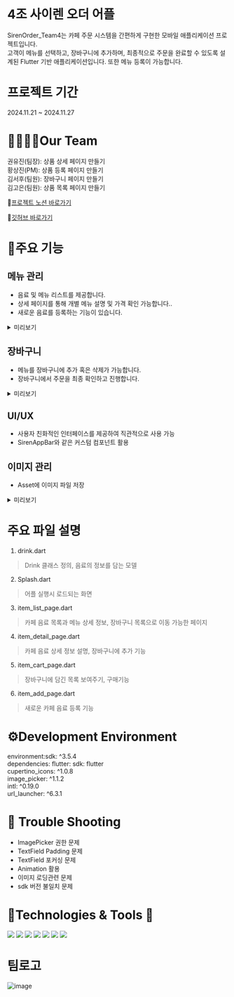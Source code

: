 4조 사이렌 오더 어플
======================
SirenOrder_Team4는 카페 주문 시스템을 간편하게 구현한 모바일 애플리케이션 프로젝트입니다.     
고객이 메뉴를 선택하고, 장바구니에 추가하며, 최종적으로 주문을 완료할 수 있도록 설계된 Flutter 기반 애플리케이션입니다. 
또한 메뉴 등록이 가능합니다.    

프로젝트 기간
================
2024.11.21 ~ 2024.11.27

👨‍👩‍👧‍👦Our Team
============
권유진(팀장): 상품 상세 페이지 만들기     
황상진(PM): 상품 등록 페이지 만들기     
김서후(팀원): 장바구니 페이지 만들기    
김고은(팀원): 상품 목록 페이지 만들기     

👊[프로젝트 노션 바로가기](https://teamsparta.notion.site/4-1382dc3ef514819791d5c5c5dffa48a4#1382dc3ef51481a6b90fd5909a065776)


👊[깃허브 바로가기](https://github.com/Hamiric/SirenOrder_Team4)


:memo:주요 기능
===================

메뉴 관리
------
* 음료 및 메뉴 리스트를 제공합니다.
* 상세 페이지를 통해 개별 메뉴 설명 및 가격 확인 가능합니다..
* 새로운 음료를 등록하는 기능이 있습니다.

<details>
<summary>미리보기</summary>
<div markdown="1">

>![image](https://github.com/user-attachments/assets/9b31ce5a-4199-454b-962f-f16541f917cb)

 <br>
</div>
</details>


장바구니
--------------
* 메뉴를 장바구니에 추가 혹은 삭제가 가능합니다.
* 장바구니에서 주문을 최종 확인하고 진행합니다.

<details>
<summary>미리보기</summary>
<div markdown="1">

>![image](https://github.com/user-attachments/assets/b6f66a65-9d15-4214-9385-7a1dc4f9fe86)

 <br>
</div>
</details>

UI/UX
---------------
* 사용자 친화적인 인터페이스를 제공하여 직관적으로 사용 가능
* SirenAppBar와 같은 커스텀 컴포넌트 활용   

이미지 관리
------------
* Asset에 이미지 파일 저장

<details>
<summary>미리보기</summary>
<div markdown="1">
  
>![image](https://github.com/user-attachments/assets/2bc7d803-c897-4e51-8256-fe82f6d9ee75)

 <br>
</div>
</details>

주요 파일 설명
==============
1. drink.dart
> Drink 클래스 정의, 음료의 정보를 담는 모델
2. Splash.dart
> 어플 실행시 로드되는 화면
3. item_list_page.dart
> 카페 음료 목록과 메뉴 상세 정보, 장바구니 목록으로 이동 가능한 페이지
4. item_detail_page.dart
> 카페 음료 상세 정보 설명, 장바구니에 추가 기능
5. item_cart_page.dart
> 장바구니에 담긴 목록 보여주기, 구매기능
6. item_add_page.dart
> 새로운 카페 음료 등록 기능

⚙Development Environment
===================
environment:sdk: ^3.5.4      
dependencies: flutter: sdk: flutter    
cupertino_icons: ^1.0.8    
image_picker: ^1.1.2         
intl: ^0.19.0          
url_launcher: ^6.3.1               

:pushpin: Trouble Shooting
============================
* ImagePicker 권한 문제
* TextField Padding 문제
* TextField 포커싱 문제
* Animation 활용
* 이미지 로딩관련 문제
* sdk 버전 불일치 문제

:memo:Technologies & Tools :memo:
==================
<img src="https://img.shields.io/badge/flutter-02569B?style=for-the-badge&logo=flutter&logoColor=white">
<img src="https://img.shields.io/badge/github-181717?style=for-the-badge&logo=github&logoColor=white">
<img src="https://img.shields.io/badge/git-F05032?style=for-the-badge&logo=git&logoColor=white">
<img src="https://img.shields.io/badge/Visual Studio Code-007ACC?style=flat-square&logo=Visual Studio Code&logoColor=white"/>
<img src ="https://img.shields.io/badge/figma-%23F24E1E.svg?style=for-the-badge&logo=figma&logoColor=white">
<img src ="https://img.shields.io/badge/dart-%230175C2.svg?style=for-the-badge&logo=dart&logoColor=white">
<img src ="https://img.shields.io/badge/Slack-4A154B?style=for-the-badge&logo=slack&logoColor=white">

팀로고
=========
![image](https://github.com/user-attachments/assets/52cdcef7-3726-47f8-a3e7-97cf6c8ba7ce)

